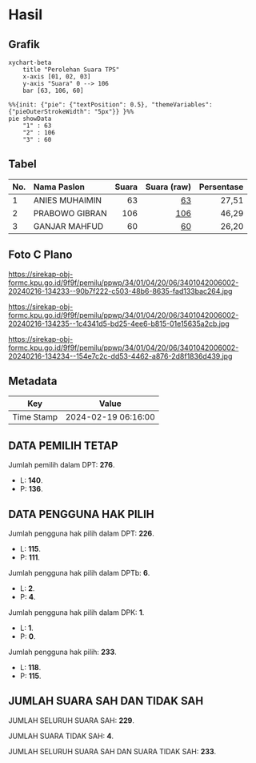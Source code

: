 # Hasil

## Grafik

```mermaid
xychart-beta
    title "Perolehan Suara TPS"
    x-axis [01, 02, 03]
    y-axis "Suara" 0 --> 106
    bar [63, 106, 60]
```

```mermaid
%%{init: {"pie": {"textPosition": 0.5}, "themeVariables": {"pieOuterStrokeWidth": "5px"}} }%%
pie showData
    "1" : 63
    "2" : 106
    "3" : 60
```

## Tabel

| No. | Nama Paslon    | Suara | Suara (raw) | Persentase |
|:--- |:-------------- | -----:| -----------:| ----------:|
| 1   | ANIES MUHAIMIN | 63    | [63][p-1]   | 27,51      |
| 2   | PRABOWO GIBRAN | 106   | [106][p-2]  | 46,29      |
| 3   | GANJAR MAHFUD  | 60    | [60][p-3]   | 26,20      |


[p-1]: https://github.com/gigit-pemilu/pemilu-2024-34-di-yogyakarta/blob/main/pilpres/hitung-suara/sub/34-di-yogyakarta/sub/01-kulon-progo/sub/04-galur/sub/2006-pandowan/sub/002-tps/sub/paslon-1.txt
[p-2]: https://github.com/gigit-pemilu/pemilu-2024-34-di-yogyakarta/blob/main/pilpres/hitung-suara/sub/34-di-yogyakarta/sub/01-kulon-progo/sub/04-galur/sub/2006-pandowan/sub/002-tps/sub/paslon-2.txt
[p-3]: https://github.com/gigit-pemilu/pemilu-2024-34-di-yogyakarta/blob/main/pilpres/hitung-suara/sub/34-di-yogyakarta/sub/01-kulon-progo/sub/04-galur/sub/2006-pandowan/sub/002-tps/sub/paslon-3.txt

## Foto C Plano

https://sirekap-obj-formc.kpu.go.id/9f9f/pemilu/ppwp/34/01/04/20/06/3401042006002-20240216-134233--90b7f222-c503-48b6-8635-fad133bac264.jpg

https://sirekap-obj-formc.kpu.go.id/9f9f/pemilu/ppwp/34/01/04/20/06/3401042006002-20240216-134235--1c4341d5-bd25-4ee6-b815-01e15635a2cb.jpg

https://sirekap-obj-formc.kpu.go.id/9f9f/pemilu/ppwp/34/01/04/20/06/3401042006002-20240216-134234--154e7c2c-dd53-4462-a876-2d8f1836d439.jpg


## Metadata

| Key        | Value               |
| ---------- | ------------------- |
| Time Stamp | 2024-02-19 06:16:00 |


## DATA PEMILIH TETAP

Jumlah pemilih dalam DPT: **276**.
 * L: **140**.
 * P: **136**.

## DATA PENGGUNA HAK PILIH

Jumlah pengguna hak pilih dalam DPT: **226**.
 * L: **115**.
 * P: **111**.

Jumlah pengguna hak pilih dalam DPTb: **6**.
 * L: **2**.
 * P: **4**.

Jumlah pengguna hak pilih dalam DPK: **1**.
 * L: **1**.
 * P: **0**.

Jumlah pengguna hak pilih: **233**.
 * L: **118**.
 * P: **115**.

## JUMLAH SUARA SAH DAN TIDAK SAH

JUMLAH SELURUH SUARA SAH: **229**.

JUMLAH SUARA TIDAK SAH: **4**.

JUMLAH SELURUH SUARA SAH DAN SUARA TIDAK SAH: **233**.


